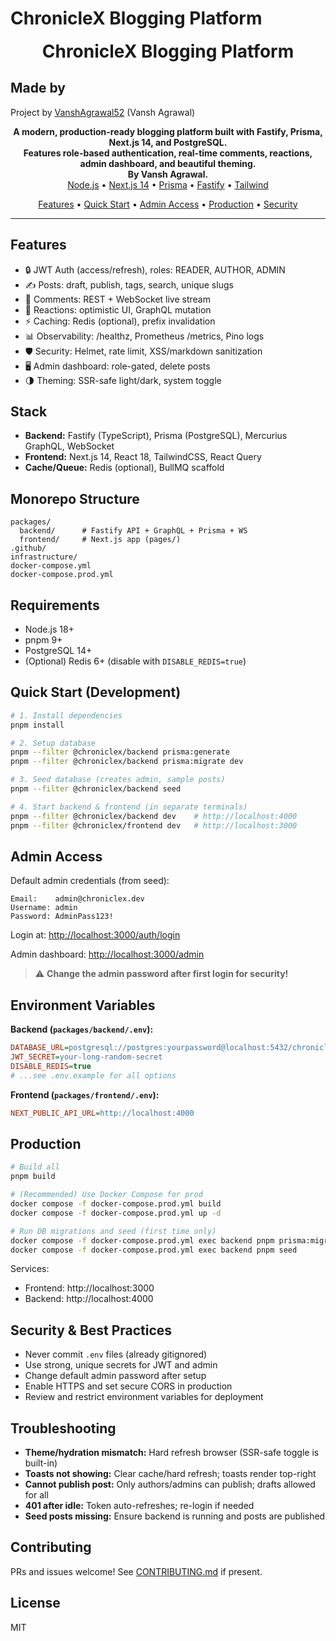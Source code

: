

# ChronicleX Blogging Platform



<p align="center">
  <strong style="font-size:2em;">ChronicleX Blogging Platform</strong>
</p>

## Made by

Project by [VanshAgrawal52](https://github.com/VanshAgrawal52) (Vansh Agrawal)

<p align="center">
  <b>A modern, production-ready blogging platform built with Fastify, Prisma, Next.js 14, and PostgreSQL.<br>
  Features role-based authentication, real-time comments, reactions, admin dashboard, and beautiful theming.<br>
  By Vansh Agrawal.</b><br>
  <a href="https://nodejs.org/">Node.js</a> • <a href="https://nextjs.org/">Next.js 14</a> • <a href="https://www.prisma.io/">Prisma</a> • <a href="https://www.fastify.io/">Fastify</a> • <a href="https://tailwindcss.com/">Tailwind</a>


<p align="center">
  <a href="#features">Features</a> • <a href="#quick-start">Quick Start</a> • <a href="#admin-access">Admin Access</a> • <a href="#production">Production</a> • <a href="#security">Security</a>
</p>

---

## Features

- 🔒 JWT Auth (access/refresh), roles: READER, AUTHOR, ADMIN
- ✍️ Posts: draft, publish, tags, search, unique slugs
- 💬 Comments: REST + WebSocket live stream
- 🎉 Reactions: optimistic UI, GraphQL mutation
- ⚡ Caching: Redis (optional), prefix invalidation
- 📊 Observability: /healthz, Prometheus /metrics, Pino logs
- 🛡️ Security: Helmet, rate limit, XSS/markdown sanitization
- 🖥️ Admin dashboard: role-gated, delete posts
- 🌗 Theming: SSR-safe light/dark, system toggle

## Stack

- **Backend:** Fastify (TypeScript), Prisma (PostgreSQL), Mercurius GraphQL, WebSocket
- **Frontend:** Next.js 14, React 18, TailwindCSS, React Query
- **Cache/Queue:** Redis (optional), BullMQ scaffold

## Monorepo Structure

```
packages/
  backend/      # Fastify API + GraphQL + Prisma + WS
  frontend/     # Next.js app (pages/)
.github/
infrastructure/
docker-compose.yml
docker-compose.prod.yml
```

## Requirements

- Node.js 18+
- pnpm 9+
- PostgreSQL 14+
- (Optional) Redis 6+ (disable with `DISABLE_REDIS=true`)

## Quick Start (Development)

```bash
# 1. Install dependencies
pnpm install

# 2. Setup database
pnpm --filter @chroniclex/backend prisma:generate
pnpm --filter @chroniclex/backend prisma:migrate dev

# 3. Seed database (creates admin, sample posts)
pnpm --filter @chroniclex/backend seed

# 4. Start backend & frontend (in separate terminals)
pnpm --filter @chroniclex/backend dev    # http://localhost:4000
pnpm --filter @chroniclex/frontend dev   # http://localhost:3000
```

## Admin Access

Default admin credentials (from seed):

```
Email:    admin@chroniclex.dev
Username: admin
Password: AdminPass123!
```

Login at: [http://localhost:3000/auth/login](http://localhost:3000/auth/login)

Admin dashboard: [http://localhost:3000/admin](http://localhost:3000/admin)

> ⚠️ **Change the admin password after first login for security!**

## Environment Variables

**Backend (`packages/backend/.env`):**

```ini
DATABASE_URL=postgresql://postgres:yourpassword@localhost:5432/chroniclex
JWT_SECRET=your-long-random-secret
DISABLE_REDIS=true
# ...see .env.example for all options
```

**Frontend (`packages/frontend/.env`):**

```ini
NEXT_PUBLIC_API_URL=http://localhost:4000
```

## Production

```bash
# Build all
pnpm build

# (Recommended) Use Docker Compose for prod
docker compose -f docker-compose.prod.yml build
docker compose -f docker-compose.prod.yml up -d

# Run DB migrations and seed (first time only)
docker compose -f docker-compose.prod.yml exec backend pnpm prisma:migrate deploy
docker compose -f docker-compose.prod.yml exec backend pnpm seed
```

Services:
- Frontend: http://localhost:3000
- Backend:  http://localhost:4000

## Security & Best Practices

- Never commit `.env` files (already gitignored)
- Use strong, unique secrets for JWT and admin
- Change default admin password after setup
- Enable HTTPS and set secure CORS in production
- Review and restrict environment variables for deployment

## Troubleshooting

- **Theme/hydration mismatch:** Hard refresh browser (SSR-safe toggle is built-in)
- **Toasts not showing:** Clear cache/hard refresh; toasts render top-right
- **Cannot publish post:** Only authors/admins can publish; drafts allowed for all
- **401 after idle:** Token auto-refreshes; re-login if needed
- **Seed posts missing:** Ensure backend is running and posts are published

## Contributing

PRs and issues welcome! See [CONTRIBUTING.md](CONTRIBUTING.md) if present.

## License

MIT
